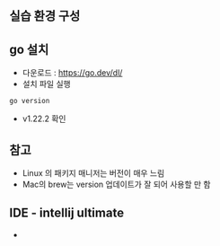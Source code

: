 ## 실습 환경 구성
## go 설치
* 다운로드 : https://go.dev/dl/
* 설치 파일 실행
```shell
go version 
```
* v1.22.2 확인

## 참고
* Linux 의 패키지 매니저는 버전이 매우 느림
* Mac의 brew는 version 업데이트가 잘 되어 사용할 만 함

## IDE - intellij ultimate
* 